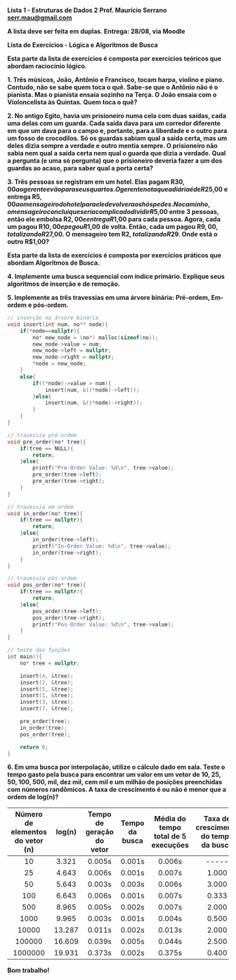 **Lista 1 - Estruturas de Dados 2**
**Prof. Maurício Serrano**
**serr.mau@gmail.com**

**A lista deve ser feita em duplas. Entrega: 28/08, via Moodle**

**Lista de Exercícios - Lógica e Algoritmos de Busca**

**Esta parte da lista de exercícios é composta por exercícios teóricos que abordam raciocínio lógico.**

**1. Três músicos, João, Antônio e Francisco, tocam harpa, violino e piano. Contudo, não se sabe quem toca o quê. Sabe-se que o Antônio não é o pianista. Mas o pianista ensaia sozinho na Terça. O João ensaia com o Violoncelista às Quintas. Quem toca o quê?**

**2. No antigo Egito, havia um prisioneiro numa cela com duas saídas, cada uma delas com um guarda. Cada saída dava para um corredor diferente em que um dava para o campo e, portanto, para a liberdade e o outro para um fosso de crocodilos. Só os guardas sabiam qual a saída certa, mas um deles dizia sempre a verdade e outro mentia sempre. O prisioneiro não sabia nem qual a saída certa nem qual o guarda que dizia a verdade. Qual a pergunta (e uma só pergunta) que o prisioneiro deveria fazer a um dos guardas ao acaso, para saber qual a porta certa?**

**3. Três pessoas se registram em um hotel. Elas pagam R$30,00 ao gerente e vão para seus quartos. O gerente nota que a diária é de R$25,00 e entrega R$5,00 ao mensageiro do hotel para ele devolver aos hóspedes. No caminho, o mensageiro conclui que seria complicado dividir R$5,00 entre 3 pessoas, então ele embolsa R$2,00 e entrega R$1,00 para cada pessoa. Agora, cada um pagou R$10,00 e pegou R$1,00 de volta. Então, cada um pagou R$9,00, totalizando R$27,00. O mensageiro tem R$2, totalizando R$29. Onde está o outro R$1,00?**

**Esta parte da lista de exercícios é composta por exercícios práticos que abordam Algoritmos de Busca.**

**4. Implemente uma busca sequencial com índice primário. Explique seus algoritmos de inserção e de remoção.**

**5. Implemente as três travessias em uma árvore binária: Pré-ordem, Em-ordem e pós-ordem.**

``` c++
// inserção na árvore binária
void insert(int num, no** node){
    if(*node==nullptr){
        no* new_node = (no*) malloc(sizeof(no));
        new_node->value = num;
        new_node->left = nullptr;
        new_node->right = nullptr;
        *node = new_node;
    }
    else{
        if((*node)->value > num){
            insert(num, &((*node)->left));
        }else{
            insert(num, &((*node)->right));
        }
    }
}

// travessia pré-ordem
void pre_order(no* tree){
    if(tree == NULL){
        return;
    }else{
        printf("Pre-Order Value: %d\n", tree->value);
        pre_order(tree->left);
        pre_order(tree->right);
    }
}

// travessia em ordem
void in_order(no* tree){
    if(tree == nullptr){
        return;
    }else{
        in_order(tree->left);
        printf("In-Order Value: %d\n", tree->value);
        in_order(tree->right);
    }
}

// travessia pós ordem
void pos_order(no* tree){
    if(tree == nullptr){
        return;
    }else{
        pos_order(tree->left);
        pos_order(tree->right);
        printf("Pos-Order Value: %d\n", tree->value);
    }
}

// teste das funções
int main(){
    no* tree = nullptr;

    insert(4, &tree);
    insert(2, &tree);
    insert(5, &tree);
    insert(1, &tree);
    insert(3, &tree);
    insert(7, &tree);

    pre_order(tree);
    in_order(tree);
    pos_order(tree);

    return 0;
}
```

**6. Em uma busca por interpolação, utilize o cálculo dado em sala. Teste o tempo gasto pela busca para encontrar um valor em um vetor de 10, 25, 50, 100, 500, mil, dez mil, cem mil e um milhão de posições preenchidas com números randômicos. A taxa de crescimento é ou não é menor que a ordem de log(n)?**

| Número de elementos do vetor (n) | log(n) | Tempo de geração do vetor | Tempo da busca | Média do tempo total de 5 execuções | Taxa de crescimento do tempo da busca | Taxa de crescimento do tempo total | Taxa de crescimento de log n  |
| :-----: | :----: | :----: | :-----: | :-----: | :---: | :-: | :---: |
| 10      | 3.321  | 0.005s | 0.001s | 0.006s | ----- |----- |----  |
| 25      | 4.643  | 0.006s | 0.001s | 0.007s | 1.000 | 1.166 |1.343 |
| 50      | 5.643  | 0.003s | 0.003s | 0.006s | 3.000 | 0.857 |1.215 |
| 100     | 6.643  | 0.006s | 0.001s | 0.007s | 0.333 | 1.166 |1.177 |
| 500     | 8.965  | 0.005s | 0.002s | 0.007s | 2.000 | 1.000 |1.349 |
| 1000    | 9.965  | 0.003s | 0.001s | 0.004s | 0.500 | 0.571 |1.111 |
| 10000   | 13.287 | 0.011s | 0.002s | 0.013s | 2.000 | 3.250 |1.333 |
| 100000  | 16.609 | 0.039s | 0.005s | 0.044s | 2.500 | 3.384 |1.25  |
| 1000000 | 19.931 | 0.373s | 0.002s | 0.375s | 0.400 | 8.522 |1.2   |



**Bom trabalho!**
